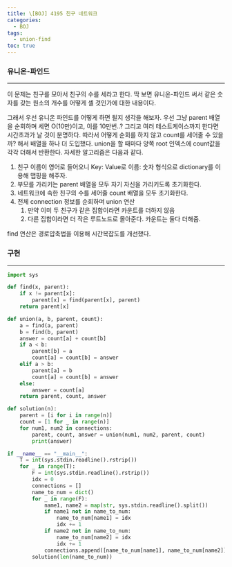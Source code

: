 ```yaml
---
title: \[BOJ] 4195 친구 네트워크
categories: 
  - BOJ
tags: 
  - union-find
toc: true
---
```


### 유니온-파인드

---

이 문제는 친구를 모아서 친구의 수를 세라고 한다. 딱 보면 유니온-파인드 써서 같은 숫자를 갖는 원소의 개수를 어떻게 셀 것인가에 대한 내용이다.

그래서 우선 유니온 파인드를 어떻게 하면 될지 생각을 해보자. 우선 그냥 parent 배열을 순회하며 세면 O(10만)이고, 이를 10만번..? 그리고 여러 테스트케이스까지 한다면 시간초과가 날 것이 분명하다. 따라서 어떻게 순회를 하지 않고 count를 세어줄 수 있을까? 해서 배열을 하나 더 도입했다. union을 할 때마다 양쪽 root 인덱스에 count값을 각각 더해서 반환한다. 자세한 알고리즘은 다음과 같다.

1. 친구 이름이 영어로 들어오니 Key: Value로 이름: 숫자 형식으로 dictionary를 이용해 맵핑을 해주자.
2. 부모를 가리키는 parent 배열을 모두 자기 자신을 가리키도록 초기화한다.
3. 네트워크에 속한 친구의 수를 세어줄 count 배열을 모두 초기화한다.
4. 전체 connection 정보를 순회하며 union 연산
    1. 만약 이미 두 친구가 같은 집합이라면 카운트를 더하지 않음
    2. 다른 집합이라면 더 작은 루트노드로 몰아준다. 카운트는 둘다 더해줌.

find 연산은 경로압축법을 이용해 시간복잡도를 개선했다.

### 구현

---

```python
import sys

def find(x, parent):
    if x != parent[x]:
        parent[x] = find(parent[x], parent)
    return parent[x]

def union(a, b, parent, count):
    a = find(a, parent)
    b = find(b, parent)
    answer = count[a] + count[b]
    if a < b:
        parent[b] = a
        count[a] = count[b] = answer
    elif a > b:
        parent[a] = b
        count[a] = count[b] = answer
    else:
        answer = count[a]
    return parent, count, answer

def solution(n):
    parent = [i for i in range(n)]
    count = [1 for _ in range(n)]
    for num1, num2 in connections:
        parent, count, answer = union(num1, num2, parent, count)
        print(answer)

if __name__ == "__main__":
    T = int(sys.stdin.readline().rstrip())
    for _ in range(T):
        F = int(sys.stdin.readline().rstrip())
        idx = 0
        connections = []
        name_to_num = dict()
        for _ in range(F):
            name1, name2 = map(str, sys.stdin.readline().split())
            if name1 not in name_to_num:
                name_to_num[name1] = idx
                idx += 1
            if name2 not in name_to_num:
                name_to_num[name2] = idx
                idx += 1
            connections.append([name_to_num[name1], name_to_num[name2]])
        solution(len(name_to_num))
```